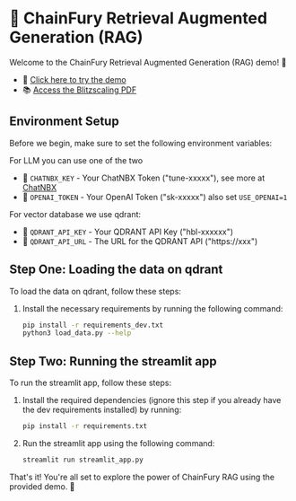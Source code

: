 # 🦋 ChainFury Retrieval Augmented Generation (RAG)

Welcome to the ChainFury Retrieval Augmented Generation (RAG) demo! 🎉

- 🔗 [Click here to try the demo](https://blitzscaling.streamlit.app/)
- 📚 [Access the Blitzscaling PDF](https://drive.google.com/file/d/1QeWwfxEcYyAXkLexCgUX4AWr6nnO3Aqk/view?usp=sharing)

## Environment Setup

Before we begin, make sure to set the following environment variables:

For LLM you can use one of the two
- 🔸 `CHATNBX_KEY` - Your ChatNBX Token ("tune-xxxxx"), see more at [ChatNBX](https://chat.nbox.ai/)
- 🔸 `OPENAI_TOKEN` - Your OpenAI Token ("sk-xxxxx") also set `USE_OPENAI=1`

For vector database we use qdrant:
- 🔸 `QDRANT_API_KEY` - Your QDRANT API Key ("hbl-xxxxxx")
- 🔸 `QDRANT_API_URL` - The URL for the QDRANT API ("https://xxx")

## Step One: Loading the data on qdrant

To load the data on qdrant, follow these steps:

1. Install the necessary requirements by running the following command:

   ```bash
   pip install -r requirements_dev.txt
   python3 load_data.py --help
   ```

## Step Two: Running the streamlit app

To run the streamlit app, follow these steps:

1. Install the required dependencies (ignore this step if you already have the dev requirements installed) by running:
   ```bash
   pip install -r requirements.txt
   ```

2. Run the streamlit app using the following command:
   ```bash
   streamlit run streamlit_app.py
   ```

That's it! You're all set to explore the power of ChainFury RAG using the provided demo. 🚀
